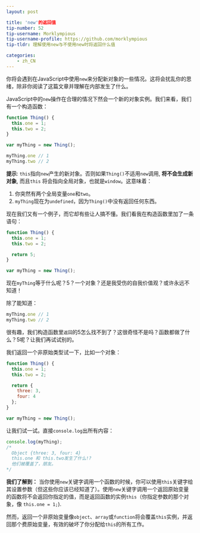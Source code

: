 ```yaml
---
layout: post

title: 'new'的返回值
tip-number: 52
tip-username: Morklympious
tip-username-profile: https://github.com/morklympious
tip-tldr: 理解使用new与不使用new时将返回什么值

categories:
    - zh_CN
---
```


你将会遇到在JavaScript中使用`new`来分配新对象的一些情况。这将会扰乱你的思绪，除非你阅读了这篇文章并理解在内部发生了什么。

JavaScript中的`new`操作在合理的情况下然会一个新的对象实例。我们来看，我们有一个构造函数：

````js
function Thing() {
  this.one = 1;
  this.two = 2;
}

var myThing = new Thing();

myThing.one // 1
myThing.two // 2
````

__提示__: `this`指向`new`产生的新对象。否则如果`Thing()`不适用`new`调用, __将不会生成新对象__, 而且`this` 将会指向全局对象，也就是`window`。这意味着：

1. 你突然有两个全局变量`one`和`two`。
2. `myThing`现在为`undefined`，因为`Thing()`中没有返回任何东西。

现在我们又有一个例子，而它却有些让人搞不懂。我们看我在构造函数里加了一条语句：

````js
function Thing() {
  this.one = 1;
  this.two = 2;

  return 5;
}

var myThing = new Thing();
````

现在`myThing`等于什么呢？5？一个对象？还是我受伤的自我价值观？或许永远不知道！

除了能知道：

````js
myThing.one // 1
myThing.two // 2
````

很有趣，我们构造函数里`返回`的5怎么找不到了？这很奇怪不是吗？函数都做了什么？5呢？让我们再试试别的。

我们返回一个非原始类型试一下，比如一个对象：

````js
function Thing() {
  this.one = 1;
  this.two = 2;

  return {
    three: 3,
    four: 4
  };
}

var myThing = new Thing();
````

让我们试一试。直接`console.log`出所有内容：

````js
console.log(myThing);
/*
  Object {three: 3, four: 4}
  this.one 和 this.two发生了什么!?
  他们被覆盖了，朋友。
*/
````

__我们了解到：__ 当你使用`new`关键字调用一个函数的时候，你可以使用`this`关键字给其设置参数（但这些你应该已经知道了）。使用`new`关键字调用一个返回原始变量的函数将不会返回你指定的值，而是返回函数的实例`this`（你指定参数的那个对象，像 `this.one = 1;`).

然而，返回一个非原始变量像`object`、`array`或`function`将会覆盖`this`实例，并返回那个费原始变量，有效的破坏了你分配给`this`的所有工作。
